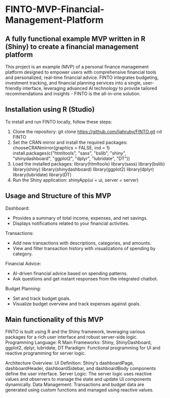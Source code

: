 # FINTO-MVP-Financial-Management-Platform
## A fully functional example MVP written in R (Shiny) to create a financial management platform
This project is an example (MVP) of a personal finance management platform designed to empower users 
with comprehensive financial tools and personalized, real-time financial advice. FINTO integrates budgeting, 
investment tracking, and financial planning services into a single, user-friendly interface, leveraging advanced 
AI technology to provide tailored recommendations and insights - FINTO is the all-in-one solution.

## Installation using R (Studio)
To install and run FINTO locally, follow these steps:
1. Clone the repository:
   git clone https://github.com/liahruby/FINTO.git
   cd FINTO
2. Set the CRAN mirror and install the required packages:
   chooseCRANmirror(graphics = FALSE, ind = 1)
   install.packages(c("htmltools", "sass", "bslib", "shiny", "shinydashboard", "ggplot2", "dplyr", "lubridate", "DT"))
3. Load the installed packages:
   library(htmltools)
   library(sass)
   library(bslib)
   library(shiny)
   library(shinydashboard)
   library(ggplot2)
   library(dplyr)
   library(lubridate)
   library(DT)
4. Run the Shiny application:
   shinyApp(ui = ui, server = server)

## Usage and Structure of this MVP
Dashboard:
- Provides a summary of total income, expenses, and net savings.
- Displays notifications related to your financial activities.

Transactions:
- Add new transactions with descriptions, categories, and amounts.
- View and filter transaction history with visualizations of spending by category.

Financial Advice:
- AI-driven financial advice based on spending patterns.
- Ask questions and get instant responses from the integrated chatbot.

Budget Planning:
- Set and track budget goals.
- Visualize budget overview and track expenses against goals.

## Main functionality of this MVP
FINTO is built using R and the Shiny framework, leveraging various packages for a rich user interface and robust server-side logic.
Programming Language: R
Main Frameworks: Shiny, ShinyDashboard, ggplot2, dplyr, lubridate, DT
Paradigm: Functional programming for UI and reactive programming for server logic.

Architecture Overview:
UI Definition: Shiny's dashboardPage, dashboardHeader, dashboardSidebar, and dashboardBody components define the user interface.
Server Logic: The server logic uses reactive values and observers to manage the state and update UI components dynamically.
Data Management: Transactions and budget data are generated using custom functions and managed using reactive values.




